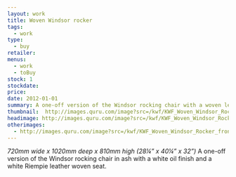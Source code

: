 ```yaml
---
layout: work
title: Woven Windsor rocker
tags:
  - work
type:
  - buy
retailer:  
menus:
  - work
  - toBuy
stock: 1
stockdate:
price:
date: 2012-01-01
summary: A one-off version of the Windsor rocking chair with a woven leather seat
thumbnail:  http://images.quru.com/image?src=/kwf/KWF_Woven_Windsor_Rocker_front_3_quarters_4724.JPG&width=175&height=175&right=0.98438&left=0.0375
headimage: http://images.quru.com/image?src=/kwf/KWF_Woven_Windsor_Rocker_side.JPG
otherimages:
  - http://images.quru.com/image?src=/kwf/KWF_Woven_Windsor_Rocker_front_3_quarters_4724.JPG&width=175&height=175&right=0.98438&left=0.0375
---
```

_720mm wide x 1020mm deep x 810mm high (28&frac14;” x 40&frac14;” x 32”)_
A one-off version of the Windsor rocking chair in ash with a white oil finish and a white Riempie leather woven seat.
